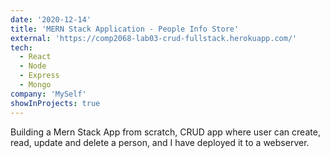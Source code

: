 ```yaml
---
date: '2020-12-14'
title: 'MERN Stack Application - People Info Store'
external: 'https://comp2068-lab03-crud-fullstack.herokuapp.com/'
tech:
  - React
  - Node
  - Express
  - Mongo
company: 'MySelf'
showInProjects: true
---
```


Building a Mern Stack App from scratch, CRUD app where user can create, read, update and delete a person, and I have deployed it to a webserver.
